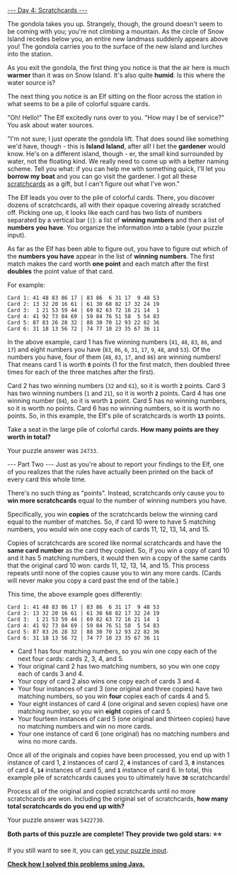 [--- Day 4: Scratchcards ---](https://adventofcode.com/2023/day/4)

The gondola takes you up. Strangely, though, the ground doesn't seem to be coming with you; you're not climbing a mountain. As the circle of Snow Island recedes below you, an entire new landmass suddenly appears above you! The gondola carries you to the surface of the new island and lurches into the station.

As you exit the gondola, the first thing you notice is that the air here is much **warmer** than it was on Snow Island. It's also quite **humid**. Is this where the water source is?

The next thing you notice is an Elf sitting on the floor across the station in what seems to be a pile of colorful square cards.

"Oh! Hello!" The Elf excitedly runs over to you. "How may I be of service?" You ask about water sources.

"I'm not sure; I just operate the gondola lift. That does sound like something we'd have, though - this is **Island Island**, after all! I bet the **gardener** would know. He's on a different island, though - er, the small kind surrounded by water, not the floating kind. We really need to come up with a better naming scheme. Tell you what: if you can help me with something quick, I'll let you **borrow my boat** and you can go visit the gardener. I got all these [scratchcards](https://en.wikipedia.org/wiki/Scratchcard) as a gift, but I can't figure out what I've won."

The Elf leads you over to the pile of colorful cards. There, you discover dozens of scratchcards, all with their opaque covering already scratched off. Picking one up, it looks like each card has two lists of numbers separated by a vertical bar (``|``): a list of **winning numbers** and then a list of **numbers you have**. You organize the information into a table (your puzzle input).

As far as the Elf has been able to figure out, you have to figure out which of the **numbers you have** appear in the list of **winning numbers**. The first match makes the card worth **one point** and each match after the first **doubles** the point value of that card.

For example:

```
Card 1: 41 48 83 86 17 | 83 86  6 31 17  9 48 53
Card 2: 13 32 20 16 61 | 61 30 68 82 17 32 24 19
Card 3:  1 21 53 59 44 | 69 82 63 72 16 21 14  1
Card 4: 41 92 73 84 69 | 59 84 76 51 58  5 54 83
Card 5: 87 83 26 28 32 | 88 30 70 12 93 22 82 36
Card 6: 31 18 13 56 72 | 74 77 10 23 35 67 36 11
```

In the above example, card 1 has five winning numbers (``41``, ``48``, ``83``, ``86``, and ``17``) and eight numbers you have (``83``, ``86``, ``6``, ``31``, ``17``, ``9``, ``48``, and ``53``). Of the numbers you have, four of them (``48``, ``83``, ``17``, and ``86``) are winning numbers! That means card 1 is worth **``8``** points (1 for the first match, then doubled three times for each of the three matches after the first).

Card 2 has two winning numbers (``32`` and ``61``), so it is worth **``2``** points.
Card 3 has two winning numbers (``1`` and ``21``), so it is worth **``2``** points.
Card 4 has one winning number (``84``), so it is worth **``1``** point.
Card 5 has no winning numbers, so it is worth no points.
Card 6 has no winning numbers, so it is worth no points.
So, in this example, the Elf's pile of scratchcards is worth **``13``** points.

Take a seat in the large pile of colorful cards. **How many points are they worth in total?**

Your puzzle answer was ``24733``.

--- Part Two ---
Just as you're about to report your findings to the Elf, one of you realizes that the rules have actually been printed on the back of every card this whole time.

There's no such thing as "points". Instead, scratchcards only cause you to **win more scratchcards** equal to the number of winning numbers you have.

Specifically, you win **copies** of the scratchcards below the winning card equal to the number of matches. So, if card 10 were to have 5 matching numbers, you would win one copy each of cards 11, 12, 13, 14, and 15.

Copies of scratchcards are scored like normal scratchcards and have the **same card number** as the card they copied. So, if you win a copy of card 10 and it has 5 matching numbers, it would then win a copy of the same cards that the original card 10 won: cards 11, 12, 13, 14, and 15. This process repeats until none of the copies cause you to win any more cards. (Cards will never make you copy a card past the end of the table.)

This time, the above example goes differently:

```
Card 1: 41 48 83 86 17 | 83 86  6 31 17  9 48 53
Card 2: 13 32 20 16 61 | 61 30 68 82 17 32 24 19
Card 3:  1 21 53 59 44 | 69 82 63 72 16 21 14  1
Card 4: 41 92 73 84 69 | 59 84 76 51 58  5 54 83
Card 5: 87 83 26 28 32 | 88 30 70 12 93 22 82 36
Card 6: 31 18 13 56 72 | 74 77 10 23 35 67 36 11
```

- Card 1 has four matching numbers, so you win one copy each of the next four cards: cards 2, 3, 4, and 5.
- Your original card 2 has two matching numbers, so you win one copy each of cards 3 and 4.
- Your copy of card 2 also wins one copy each of cards 3 and 4.
- Your four instances of card 3 (one original and three copies) have two matching numbers, so you win **four** copies each of cards 4 and 5.
- Your eight instances of card 4 (one original and seven copies) have one matching number, so you win **eight** copies of card 5.
- Your fourteen instances of card 5 (one original and thirteen copies) have no matching numbers and win no more cards.
- Your one instance of card 6 (one original) has no matching numbers and wins no more cards.

Once all of the originals and copies have been processed, you end up with 1 instance of card 1, **``2``** instances of card 2, **``4``** instances of card 3, **``8``** instances of card 4, **``14``** instances of card 5, and **``1``** instance of card 6. In total, this example pile of scratchcards causes you to ultimately have **``30``** scratchcards!

Process all of the original and copied scratchcards until no more scratchcards are won. Including the original set of scratchcards, **how many total scratchcards do you end up with?**

Your puzzle answer was ``5422730``.

**Both parts of this puzzle are complete! They provide two gold stars: ⭐⭐**

If you still want to see it, you can [get your puzzle input](input.txt).

[**Check how I solved this problems using Java.**](java/AOC2023Day4.java)
